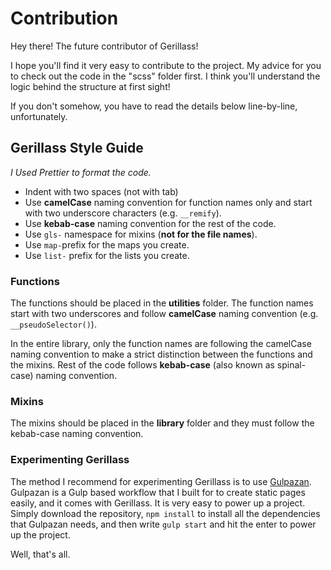 # Contribution

Hey there! The future contributor of Gerillass! 

I hope you'll find it very easy to contribute to the project. My advice for you to check out the code in the "scss" folder first. I think you'll understand the logic behind the structure at first sight! 

If you don't somehow, you have to read the details below line-by-line, unfortunately.

## Gerillass Style Guide

_I Used Prettier to format the code._

* Indent with two spaces (not with tab)
* Use **camelCase** naming convention for function names only and start with two underscore characters (e.g. `__remify`).
* Use **kebab-case** naming convention for the rest of the code.
* Use `gls-` namespace for mixins (**not for the file names**).
* Use `map-`prefix for the maps you create.
* Use `list-` prefix for the lists you create.

### Functions

The functions should be placed in the **utilities** folder. The function names start with two underscores and follow **camelCase** naming convention (e.g. `__pseudoSelector()`).

In the entire library, only the function names are following the camelCase naming convention to make a strict distinction between the functions and the mixins. Rest of the code follows **kebab-case** (also known as spinal-case) naming convention.

### Mixins

The mixins should be placed in the **library** folder and they must follow the kebab-case naming convention.

### Experimenting Gerillass

The method I recommend for experimenting Gerillass is to use [Gulpazan](https://github.com/selfishprimate/gulpazan). Gulpazan is a Gulp based workflow that I built for to create static pages easily, and it comes with Gerillass. It is very easy to power up a project. Simply download the repository, `npm install` to install all the dependencies that Gulpazan needs, and then write `gulp start` and hit the enter to power up the project.

Well, that's all.
